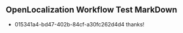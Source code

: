 ## OpenLocalization Workflow Test MarkDown
* 015341a4-bd47-402b-84cf-a30fc262d4d4 thanks!

<!--HONumber=Jul16_HO2-->


